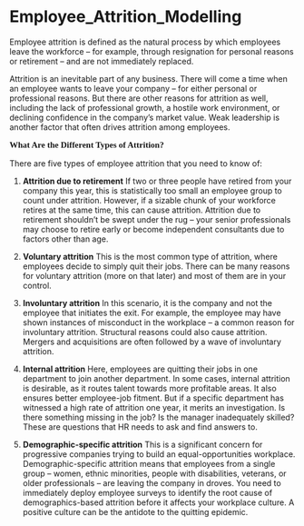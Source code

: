 # Employee_Attrition_Modelling

Employee attrition is defined as the natural process by which employees leave the workforce – for example, through resignation for personal reasons or retirement – and are not immediately replaced.

Attrition is an inevitable part of any business. There will come a time when an employee wants to leave your company – for either personal or professional reasons. But there are other reasons for attrition as well, including the lack of professional growth, a hostile work environment, or declining confidence in the company’s market value. Weak leadership is another factor that often drives attrition among employees.

<p style="font-family:verdana;font-size:15px;font-weight:bold">
What Are the Different Types of Attrition?
</p>

There are five types of employee attrition that you need to know of: 
1. **Attrition due to retirement**
  If two or three people have retired from your company this year, this is statistically too small an employee group to count under attrition. However, if a sizable chunk of your workforce retires at the same time, this can cause attrition. Attrition due to retirement shouldn’t be swept under the rug – your senior professionals may choose to retire early or become independent consultants due to factors other than age.
  
2. **Voluntary attrition**
  This is the most common type of attrition, where employees decide to simply quit their jobs. There can be many reasons for voluntary attrition (more on that later) and most of them are in your control.
  
3. **Involuntary attrition**
  In this scenario, it is the company and not the employee that initiates the exit. For example, the employee may have shown instances of misconduct in the workplace – a common reason for involuntary attrition. Structural reasons could also cause attrition. Mergers and acquisitions are often followed by a wave of involuntary attrition.
  
4. **Internal attrition**
  Here, employees are quitting their jobs in one department to join another department. In some cases, internal attrition is desirable, as it routes talent towards more profitable areas. It also ensures better employee-job fitment. But if a specific department has witnessed a high rate of attrition one year, it merits an investigation. Is there something missing in the job? Is the manager inadequately skilled? These are questions that HR needs to ask and find answers to.
  
5. **Demographic-specific attrition**
  This is a significant concern for progressive companies trying to build an equal-opportunities workplace. Demographic-specific attrition means that employees from a single group – women, ethnic minorities, people with disabilities, veterans, or older professionals – are leaving the company in droves. You need to immediately deploy employee surveys to identify the root cause of demographics-based attrition before it affects your workplace culture. A positive culture can be the antidote to the quitting epidemic.
 
